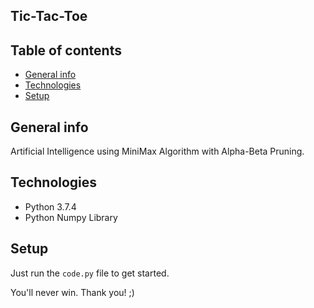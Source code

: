 ## Tic-Tac-Toe

## Table of contents
* [General info](#general-info)
* [Technologies](#technologies)
* [Setup](#setup)

## General info
Artificial Intelligence using MiniMax Algorithm with Alpha-Beta Pruning.

## Technologies
* Python 3.7.4
* Python Numpy Library

## Setup
Just run the `code.py` file to get started.

You'll never win. Thank you! ;)
